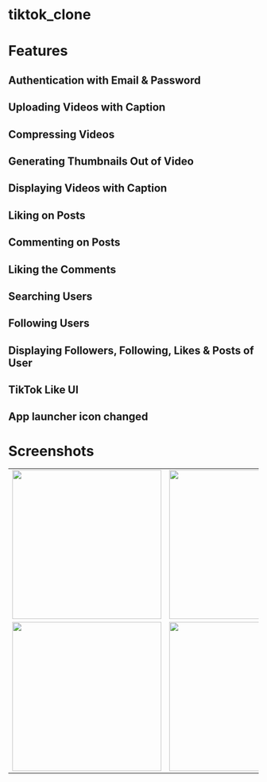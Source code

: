 # tiktok_clone

# Features

## Authentication with Email & Password
## Uploading Videos with Caption
## Compressing Videos
## Generating Thumbnails Out of Video
## Displaying Videos with Caption
## Liking on Posts
## Commenting on Posts
## Liking the Comments
## Searching Users
## Following Users
## Displaying Followers, Following, Likes & Posts of User
## TikTok Like UI
## App launcher icon changed

# Screenshots
<table>
    <tr>
        <td><img src="assets/images/1.jpg" width="300" /></td>
        <td><img src="assets/images/2.jpg" width="300" /></td>
        <td><img src="assets/images/3.jpg" width="300" /></td>
    </tr>
    <tr>
        <td><img src="assets/images/4.jpg" width="300" /></td>
        <td><img src="assets/images/5.jpg" width="300" /></td>
        <td><img src="assets/images/6.jpg" width="300" /></td>
        <td><img src="assets/images/7.jpg" width="300" /></td>
    </tr>
</table>
